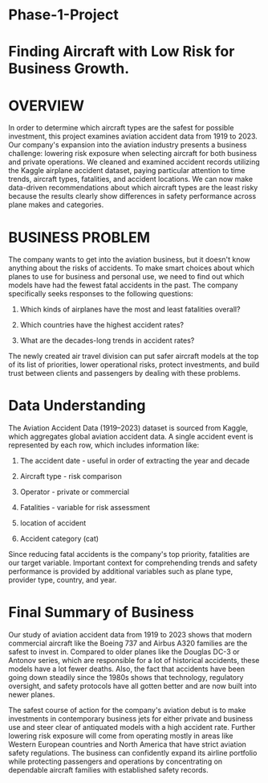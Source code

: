 # Phase-1-Project
# Finding Aircraft with Low Risk for Business Growth.

# **OVERVIEW**

In order to determine which aircraft types are the safest for possible investment, this project examines aviation accident data from 1919 to 2023. Our company's expansion into the aviation industry presents a business challenge: lowering risk exposure when selecting aircraft for both business and private operations. We cleaned and examined accident records utilizing the Kaggle airplane accident dataset, paying particular attention to time trends, aircraft types, fatalities, and accident locations. We can now make data-driven recommendations about which aircraft types are the least risky because the results clearly show differences in safety performance across plane makes and categories.

# **BUSINESS PROBLEM**

The company wants to get into the aviation business, but it doesn't know anything about the risks of accidents. To make smart choices about which planes to use for business and personal use, we need to find out which models have had the fewest fatal accidents in the past.
The company specifically seeks responses to the following questions:

1. Which kinds of airplanes have the most and least fatalities overall?

2. Which countries have the highest accident rates?

3. What are the decades-long trends in accident rates?

The newly created air travel division can put safer aircraft models at the top of its list of priorities, lower operational risks, protect investments, and build trust between clients and passengers by dealing with these problems.

# **Data Understanding**

The Aviation Accident Data (1919–2023) dataset is sourced from Kaggle, which aggregates global aviation accident data. A single accident event is represented by each row, which includes information like:

1. The accident date - useful in order of extracting the year and decade

2. Aircraft type - risk comparison

3. Operator - private or commercial

4. Fatalities - variable for risk assessment

5. location of accident

6. Accident category (cat)

Since reducing fatal accidents is the company's top priority, fatalities are our target variable. Important context for comprehending trends and safety performance is provided by additional variables such as plane type, provider type, country, and year.

# **Final Summary of Business**

Our study of aviation accident data from 1919 to 2023 shows that modern commercial aircraft like the Boeing 737 and Airbus A320 families are the safest to invest in. Compared to older planes like the Douglas DC-3 or Antonov series, which are responsible for a lot of historical accidents, these models have a lot fewer deaths. Also, the fact that accidents have been going down steadily since the 1980s shows that technology, regulatory oversight, and safety protocols have all gotten better and are now built into newer planes.

The safest course of action for the company's aviation debut is to make investments in contemporary business jets for either private and business use and steer clear of antiquated models with a high accident rate. Further lowering risk exposure will come from operating mostly in areas like Western European countries and North America that have strict aviation safety regulations. The business can confidently expand its airline portfolio while protecting passengers and operations by concentrating on dependable aircraft families with established safety records.
